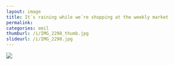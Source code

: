 ```yaml
---
layout: image
title: It´s raining while we´re shopping at the weekly market
permalink: 
categories: emil
thumburl: /i/IMG_2298_thumb.jpg
slideurl: /i/IMG_2298.jpg 
---
```

![]({{site.url}}/i/IMG_2298.jpg)


